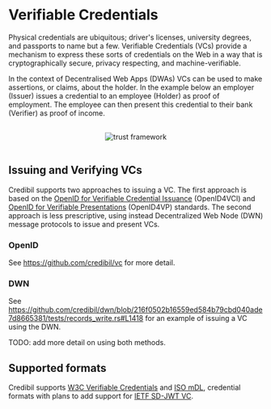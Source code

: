 # Verifiable Credentials

Physical credentials are ubiquitous; driver's licenses, university degrees, and passports to name
but a few. Verifiable Credentials (VCs) provide a mechanism to express these sorts of credentials 
on the Web in a way that is cryptographically secure, privacy respecting, and machine-verifiable.

In the context of Decentralised Web Apps (DWAs) VCs can be used to make assertions, or claims, 
about the holder. In the example below an employer (Issuer) issues a credential to an employee
(Holder) as proof of employment. The employee can then present this credential to their bank 
(Verifier) as proof of income.

<div style="padding:1rem;text-align:center;">
    <img src="/images/vc.svg" alt="trust framework" />
</div>

## Issuing and Verifying VCs

Credibil supports two approaches to issuing a VC. The first approach is based on the 
[OpenID for Verifiable Credential Issuance](https://openid.net/specs/openid-4-verifiable-credential-issuance-1_0.html)
(OpenID4VCI) and  [OpenID for Verifiable Presentations](https://openid.net/specs/openid-4-verifiable-presentations-1_0.html)
(OpenID4VP) standards. The second approach is less prescriptive, using instead Decentralized Web 
Node (DWN) message protocols to issue and present VCs.

### OpenID

See <https://github.com/credibil/vc> for more detail.

### DWN

See <https://github.com/credibil/dwn/blob/216f0502b16559ed584b79cbd040ade7d8665381/tests/records_write.rs#L1418> 
for an example of issuing a VC using the DWN.

TODO: add more detail on using both methods.

## Supported formats

Credibil supports [W3C Verifiable Credentials](https://www.w3.org/TR/vc-data-model) and [ISO mDL](https://www.iso.org/standard/69084.html), credential formats with plans to add support for [IETF SD-JWT VC](https://datatracker.ietf.org/doc/html/draft-ietf-oauth-sd-jwt-vc-08>).
